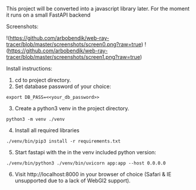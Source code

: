 This project will be converted into a javascript library later. For the moment it runs on a small FastAPI backend

Screenshots:

!(https://github.com/arbobendik/web-ray-tracer/blob/master/screenshots/screen0.png?raw=true)
!(https://github.com/arbobendik/web-ray-tracer/blob/master/screenshots/screen1.png?raw=true)

Install instructions:

1. cd to project directory.
2. Set database password of your choice:
```
export DB_PASS=<<your_db_password>>
```
3. Create a python3 venv in the project directory.
```
python3 -m venv ./venv
```
4. Install all required libraries
```
./venv/bin/pip3 install -r requirements.txt
```
5. Start fastapi with the in the venv included python version:
```
./venv/bin/python3 ./venv/bin/uvicorn app:app --host 0.0.0.0
```
6. Visit http://localhost:8000 in your browser of choice (Safari & IE unsupported due to a lack of WebGl2 support).
